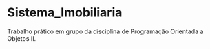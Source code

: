 # Sistema_Imobiliaria
Trabalho prático em grupo da disciplina de Programação Orientada a Objetos II. 
